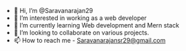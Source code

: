 - 👋 Hi, I’m @Saravanarajan29
- 👀 I’m interested in working as a web developer
- 🌱 I’m currently learning Web development and Mern stack
- 💞️ I’m looking to collaborate on various projects.
- 📫 How to reach me - Saravanarajansr29@gmail.com

<!---
Saravanarajan29/Saravanarajan29 is a ✨ special ✨ repository because its `README.md` (this file) appears on your GitHub profile.
You can click the Preview link to take a look at your changes.
--->
